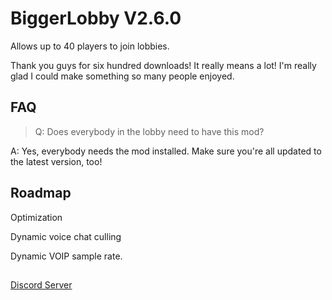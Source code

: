 
# BiggerLobby V2.6.0

Allows up to 40 players to join lobbies.

Thank you guys for six hundred downloads! It really means a lot! I'm really glad I could make something so many people enjoyed.

## FAQ
> Q: Does everybody in the lobby need to have this mod?

A: Yes, everybody needs the mod installed. Make sure you're all updated to the latest version, too!

## Roadmap

Optimization

Dynamic voice chat culling

Dynamic VOIP sample rate.

##

[Discord Server](https://discord.gg/lcmods)